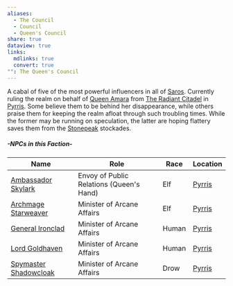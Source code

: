 ```yaml
---
aliases:
  - The Council
  - Council
  - Queen's Council
share: true
dataview: true
links:
  mdlinks: true
  convert: true
"": The Queen's Council
---
```


A cabal of five of the most powerful influencers in all of [Saros](../../History-&%20Lore/A-Brief-Saros-History.md). Currently ruling the realm on behalf of [Queen Amara](../../Locations-&%20NPCs/Cities%20&%20Towns/Pyrris/NPCs/Queen-Amara.md) from [The Radiant Citadel](../../Locations-&%20NPCs/Cities%20&%20Towns/Pyrris/Locations/The-Radiant-Citadel.md) in [Pyrris](../../Locations-&%20NPCs/Cities%20&%20Towns/Pyrris/index.md). Some believe them to be behind her disappearance, while others praise them for keeping the realm afloat through such troubling times. While the former may be running on speculation, the latter are hoping flattery saves them from the [Stonepeak](../../Locations-&%20NPCs/Cities%20&%20Towns/Pyrris/Locations/Stonepeak.md) stockades.

##### -NPCs in this Faction-
| Name                                                                                            | Role                                     | Race  | Location                                              |
| ----------------------------------------------------------------------------------------------- | ---------------------------------------- | ----- | ----------------------------------------------------- |
| [Ambassador Skylark](../../Locations-&%20NPCs/Cities%20&%20Towns/Pyrris/NPCs/Ambassador-Skylark.md)       | Envoy of Public Relations (Queen's Hand) | Elf   | [Pyrris](../../Locations-&%20NPCs/Cities%20&%20Towns/Pyrris/index.md) |
| [Archmage Starweaver](../../Locations-&%20NPCs/Cities%20&%20Towns/Pyrris/NPCs/Archmage-Starweaver.md)     | Minister of Arcane Affairs               | Elf   | [Pyrris](../../Locations-&%20NPCs/Cities%20&%20Towns/Pyrris/index.md) |
| [General Ironclad](../../Locations-&%20NPCs/Cities%20&%20Towns/Pyrris/NPCs/General-Ironclad.md)           | Minister of Arcane Affairs               | Human | [Pyrris](../../Locations-&%20NPCs/Cities%20&%20Towns/Pyrris/index.md) |
| [Lord Goldhaven](../../Locations-&%20NPCs/Cities%20&%20Towns/Pyrris/NPCs/Lord-Goldhaven.md)               | Minister of Arcane Affairs               | Human | [Pyrris](../../Locations-&%20NPCs/Cities%20&%20Towns/Pyrris/index.md) |
| [Spymaster Shadowcloak](../../Locations-&%20NPCs/Cities%20&%20Towns/Pyrris/NPCs/Spymaster-Shadowcloak.md) | Minister of Arcane Affairs               | Drow  | [Pyrris](../../Locations-&%20NPCs/Cities%20&%20Towns/Pyrris/index.md) |
